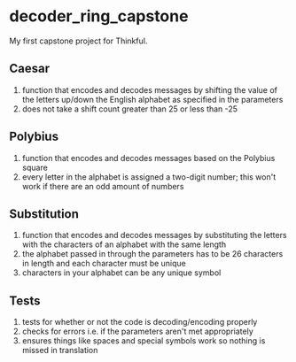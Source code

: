 # decoder_ring_capstone
My first capstone project for Thinkful.


## Caesar
1. function that encodes and decodes messages by shifting the value of the letters up/down the English alphabet as specified in the parameters
2. does not take a shift count greater than 25 or less than -25


## Polybius
1. function that encodes and decodes messages based on the Polybius square
2. every letter in the alphabet is assigned a two-digit number; this won't work if there are an odd amount of numbers


## Substitution
1. function that encodes and decodes messages by substituting the letters with the characters of an alphabet with the same length
2. the alphabet passed in through the parameters has to be 26 characters in length and each character must be unique
3. characters in your alphabet can be any unique symbol

## Tests
1. tests for whether or not the code is decoding/encoding properly
2. checks for errors i.e. if the parameters aren't met appropriately
3. ensures things like spaces and special symbols work so nothing is missed in translation
